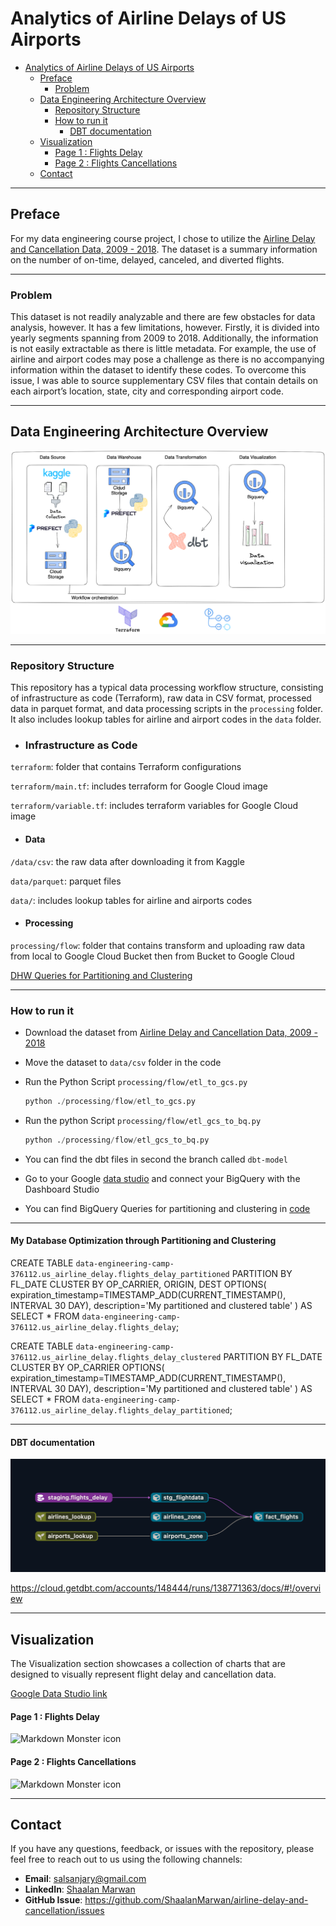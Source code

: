 
# Analytics of Airline Delays of US Airports
- [Analytics of Airline Delays of US Airports](#analytics-of-airline-delays-of-us-airports)
  - [Preface](#preface)
    - [Problem](#problem)
  - [Data Engineering Architecture Overview](#data-engineering-architecture-overview)
    - [Repository Structure](#repository-structure)
    - [How to run it](#how-to-run-it)
      - [DBT documentation](#dbt-documentation)
  - [Visualization](#visualization)
      - [Page 1 : Flights Delay](#page-1--flights-delay)
      - [Page 2 : Flights Cancellations](#page-2--flights-cancellations)
  - [Contact](#contact)

***
## Preface 
For my data engineering course project, I chose to utilize the [Airline Delay and Cancellation Data, 2009 - 2018](https://www.kaggle.com/datasets/yuanyuwendymu/airline-delay-and-cancellation-data-2009-2018). The dataset is a summary information on the number of on-time, delayed, canceled, and diverted flights. 


***
### Problem
This dataset is not readily analyzable and there are few obstacles for data analysis, however. It has a few limitations, however. Firstly, it is divided into yearly segments spanning from 2009 to 2018. Additionally, the information is not easily extractable as there is little metadata. 
For example, the use of airline and airport codes may pose a challenge as there is no accompanying information within the dataset to identify these codes. To overcome this issue, I was able to source supplementary CSV files that contain details on each airport’s location, state, city and corresponding airport code.


<!-- style="float: left; margin-right: 10px;" -->

<!-- [System ](./system-structure.png) -->
***
## Data Engineering Architecture Overview
<img src="./images/system-structure.png"
     alt="Markdown Monster icon"
     />

***

### Repository Structure
This repository has a typical data processing workflow structure, consisting of infrastructure as code (Terraform), raw data in CSV format, processed data in parquet format, and data processing scripts in the `processing` folder. It also includes lookup tables for airline and airport codes in the `data` folder.
- ### Infrastructure as Code
`terraform`: folder that contains Terraform configurations

`terraform/main.tf`: includes terraform for Google Cloud image

`terraform/variable.tf`: includes terraform variables for Google Cloud image

- #### Data
`/data/csv`: the raw data after downloading it from Kaggle

`data/parquet`: parquet files

`data/`: includes lookup tables for airline and airports codes

- #### Processing

`processing/flow`: folder that contains transform and uploading raw data from local to Google Cloud Bucket then from Bucket to Google Cloud

[DHW Queries for Partitioning and Clustering](./DHW-queries.md)


***
### How to run it
-  Download the dataset from [Airline Delay and Cancellation Data, 2009 - 2018
 ](https://www.kaggle.com/datasets/yuanyuwendymu/airline-delay-and-cancellation-data-2009-2018)

- Move the dataset to `data/csv` folder in the code 

- Run the Python Script `processing/flow/etl_to_gcs.py` 
  ```python
  python ./processing/flow/etl_to_gcs.py    
  ```
- Run the python Script `processing/flow/etl_gcs_to_bq.py`
  ```python
  python ./processing/flow/etl_gcs_to_bq.py 
  ```
- You can find the dbt files in second the branch called `dbt-model`

- Go to your Google [data studio](https://datastudio.withgoogle.com/) and connect your BigQuery with the Dashboard Studio
  
- You can find BigQuery Queries for partitioning and clustering in [code](./DHW-queries.md)
  
***
#### My Database Optimization through Partitioning and Clustering 

CREATE TABLE `data-engineering-camp-376112.us_airline_delay.flights_delay_partitioned`
PARTITION BY FL_DATE
CLUSTER BY OP_CARRIER, ORIGIN, DEST
OPTIONS(
  expiration_timestamp=TIMESTAMP_ADD(CURRENT_TIMESTAMP(), INTERVAL 30 DAY),
  description='My partitioned and clustered table'
) AS
SELECT *
FROM `data-engineering-camp-376112.us_airline_delay.flights_delay`;


CREATE TABLE `data-engineering-camp-376112.us_airline_delay.flights_delay_clustered`
PARTITION BY FL_DATE
CLUSTER BY OP_CARRIER
OPTIONS(
  expiration_timestamp=TIMESTAMP_ADD(CURRENT_TIMESTAMP(), INTERVAL 30 DAY),
  description='My partitioned and clustered table'
) AS
SELECT *
FROM `data-engineering-camp-376112.us_airline_delay.flights_delay_partitioned`;
***
#### DBT documentation
<img src="./images/dbt-model.png"
     alt="Markdown Monster icon"
     />

https://cloud.getdbt.com/accounts/148444/runs/138771363/docs/#!/overview

<!-- ## Introduction
The Airline delays and cancellations in USA between 2009 and 2018 datasets contain 28 columns and for the process we should clean the data and implement the following:




- Extract the data 
- Exploring the data to have better knowledge about the columns 
- Clean the data (depend on your way of implementation Like Delete NaN rows , find Mean of number etc)
- find the right types of the data
- Terraform setup (IaC) with database schema(optional)
- Data ingestion :
  - Batch/Workflow orchestration (Prefect)
- Data warehouse: Tables are partitioned and clustered 
- Transformations: (DBT)
- Dashboard : Google dashboard
 -->

<!-- *** -->





<!-- ## Dataset Description

There are two types of data in the dataset - zipped csv files.

```python
    Index(['FL_DATE', 'OP_CARRIER', 'OP_CARRIER_FL_NUM', 'ORIGIN', 'DEST',
       'CRS_DEP_TIME', 'DEP_TIME', 'DEP_DELAY', 'TAXI_OUT', 'WHEELS_OFF',
       'WHEELS_ON', 'TAXI_IN', 'CRS_ARR_TIME', 'ARR_TIME', 'ARR_DELAY',
       'CANCELLED', 'CANCELLATION_CODE', 'DIVERTED', 'CRS_ELAPSED_TIME',
       'ACTUAL_ELAPSED_TIME', 'AIR_TIME', 'DISTANCE', 'CARRIER_DELAY',
       'WEATHER_DELAY', 'NAS_DELAY', 'SECURITY_DELAY', 'LATE_AIRCRAFT_DELAY',
       'Unnamed: 27'],


'FL_DATE': The flight date.

'OP_CARRIER': The airline carrier code.
'OP_CARRIER_FL_NUM': The flight number for that airline carrier.

'ORIGIN': The airport code for the origin airport.

'DEST': The airport code for the destination airport.

'CRS_DEP_TIME': The scheduled departure time.

'DEP_TIME': The actual departure time.
'DEP_DELAY': The difference in minutes between the scheduled and actual departure time.

'TAXI_OUT': The amount of time in minutes it took for the plane to taxi from the gate to the runway.
'WHEELS_OFF': The actual time when the plane left the gate.
'CRS_ELAPSED_TIME': The scheduled flight time in minutes.
'ACTUAL_ELAPSED_TIME': The actual flight time in minutes.
'AIR_TIME': The amount of time in minutes that the plane was in the air.

'DISTANCE': The distance between the origin and destination airports in miles.

'CARRIER_DELAY': The amount of time in minutes that the delay was due to the airline.
'WEATHER_DELAY': The amount of time in minutes that the delay was due to weather.
'NAS_DELAY': The amount of time in minutes that the delay was due to the National Airspace System.
'SECURITY_DELAY': The amount of time in minutes that the delay was due to security issues.
'LATE_AIRCRAFT_DELAY': The amount of time in minutes that the delay was due to a previous flight using the same aircraft arriving late.
``` -->

***
<!-- # Setup
```
.Repo
├── config.yml
├── code
│   ├── data-EDA.ipynb
│   └── on-simplicity-in-technology.markdown
├── data
│   ├── csv 
│   │    ├── 2009.csv
│   │    ├── 2010.csv
│   │    ├── 2011.csv
│   │    ├── 2012.csv
│   │    ├── 2013.csv
│   │    ├── 2014.csv
│   │    ├── 2015.csv
│   │    ├── 2016.csv
│   │    ├── 2017.csv
│   │    ├── 2018.csv
│   └── post.html
│   └── header.html
├── terraform
│   ├── main.tf
│   └── terraform.tfstate
│   └── variables.tf
└── readme.md

```

***
# Goals 
1- Reading Data 

2- Terraform Setup 

3- Prefect flow

4- DBT 

5- Spark or Kafka 
 -->

## Visualization 
The Visualization section showcases a collection of charts that are designed to visually represent flight delay and cancellation data.

[Google Data Studio link](https://lookerstudio.google.com/reporting/ef3dd913-eeed-481a-b826-652544b487d9)

#### Page 1 : Flights Delay
<img src="./images/dashboard-page-1.png"
     alt="Markdown Monster icon"
     />

#### Page 2 : Flights Cancellations
<img src="./images/dashboard-page-2.png"
     alt="Markdown Monster icon"
     />


***
## Contact

If you have any questions, feedback, or issues with the repository, please feel free to reach out to us using the following channels:

- **Email**: salsanjary@gmail.com
- **LinkedIn**: [Shaalan Marwan](https://www.linkedin.com/in/shaalanmarwan/)
- **GitHub Issue**: https://github.com/ShaalanMarwan/airline-delay-and-cancellation/issues

